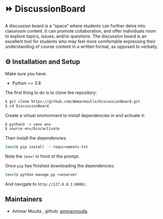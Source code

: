 # ⏩ DiscussionBoard

A discussion board is a “space” where students can further delve into classroom content. 
It can promote collaboration, and offer individuals room to explore topics, issues, and/or questions. 
The discussion board is an excellent tool for students who may feel more comfortable expressing their understanding of course content in a written format, as opposed to verbally.

## ⚙️ Installation and Setup

Make sure you have:

* Python >= 3.8

The first thing to do is to clone the repository:

```sh
$ git clone https://github.com/Ammarmoulla/DiscussionBoard.git
$ cd DiscussionBoard
```

Create a virtual environment to install dependencies in and activate it:

```sh
$ python3 -m venv env
$ source env/bin/activate
```

Then install the dependencies:

```sh
(env)$ pip install -r requirements.txt
```
Note the `(env)` in front of the prompt. 

Once `pip` has finished downloading the dependencies:
```sh
(env)$ python manage.py runserver
```
And navigate to `http://127.0.0.1:8000/`.

## Maintainers 

* Ammar Moulla , github: [ammarmoulla](https://github.com/Ammarmoulla)
